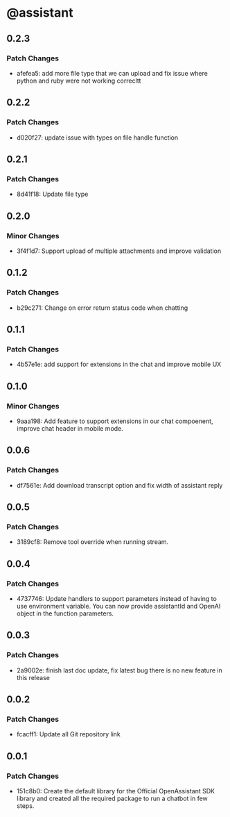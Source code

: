 # @assistant

## 0.2.3

### Patch Changes

- afefea5: add more file type that we can upload and fix issue where python and ruby were not working correcltt

## 0.2.2

### Patch Changes

- d020f27: update issue with types on file handle function

## 0.2.1

### Patch Changes

- 8d41f18: Update file type

## 0.2.0

### Minor Changes

- 3f4f1d7: Support upload of multiple attachments and improve validation

## 0.1.2

### Patch Changes

- b29c271: Change on error return status code when chatting

## 0.1.1

### Patch Changes

- 4b57e1e: add support for extensions in the chat and improve mobile UX

## 0.1.0

### Minor Changes

- 9aaa198: Add feature to support extensions in our chat compoenent, improve chat header in mobile mode.

## 0.0.6

### Patch Changes

- df7561e: Add download transcript option and fix width of assistant reply

## 0.0.5

### Patch Changes

- 3189cf8: Remove tool override when running stream.

## 0.0.4

### Patch Changes

- 4737746: Update handlers to support parameters instead of having to use environment variable. You can now provide assistantId and OpenAI object in the function parameters.

## 0.0.3

### Patch Changes

- 2a9002e: finish last doc update, fix latest bug there is no new feature in this release

## 0.0.2

### Patch Changes

- fcacff1: Update all Git repository link

## 0.0.1

### Patch Changes

- 151c8b0: Create the default library for the Official OpenAssistant SDK library and created all the required package to run a chatbot in few steps.
